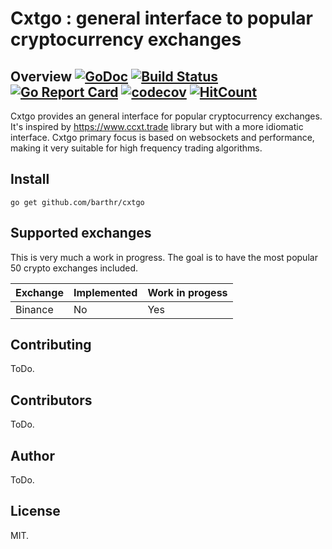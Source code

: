 # Cxtgo : general interface to popular cryptocurrency exchanges

## Overview [![GoDoc](https://godoc.org/github.com/barthr/cxtgo?status.svg)](https://godoc.org/github.com/barthr/cxtgo) [![Build Status](https://travis-ci.org/barthr/cxtgo.svg?branch=master)](https://travis-ci.org/barthr/cxtgo) [![Go Report Card](https://goreportcard.com/badge/github.com/barthr/cxtgo)](https://goreportcard.com/report/github.com/barthr/cxtgo) [![codecov](https://codecov.io/gh/barthr/cxtgo/branch/master/graph/badge.svg)](https://codecov.io/gh/barthr/cxtgo) [![HitCount](http://hits.dwyl.io/barthr/cxtgo.svg)](http://hits.dwyl.io/barthr/cxtgo)



Cxtgo provides an general interface for popular cryptocurrency exchanges. It's inspired by https://www.ccxt.trade library but with a more idiomatic interface. Cxtgo primary focus is based on websockets and performance, making it very suitable for high frequency trading algorithms.

## Install

```
go get github.com/barthr/cxtgo
```

## Supported exchanges

This is very much a work in progress. The goal is to have the most popular 50 crypto exchanges included.

| Exchange        | Implemented| Work in progess |
| ------------- |---------------|----------------|
| Binance      | No | Yes

## Contributing

ToDo.

## Contributors

ToDo.

## Author

ToDo.

## License

MIT.

